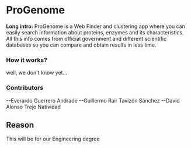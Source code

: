# ProGenome
**Long intro:** ProGenome is a Web Finder and clustering app where you can easily search information about proteins, enzymes and its characteristics. All this info comes from official government and different scientific databases so you can compare and obtain results in less time.

### How it works?
well, we don't know yet...

### Contributors
--Everardo Guerrero Andrade
--Guillermo Rair Tavizón Sánchez
--David Alonso Trejo Natividad
## Reason
This will be for our Engineering degree 
